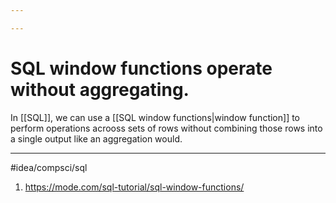 ```yaml
---

---
```

# SQL window functions operate without aggregating. 
In [[SQL]], we can use a [[SQL window functions|window function]] to perform operations acrooss sets of rows without combining those rows into a single output like an aggregation would. 

---
#idea/compsci/sql 

1. https://mode.com/sql-tutorial/sql-window-functions/